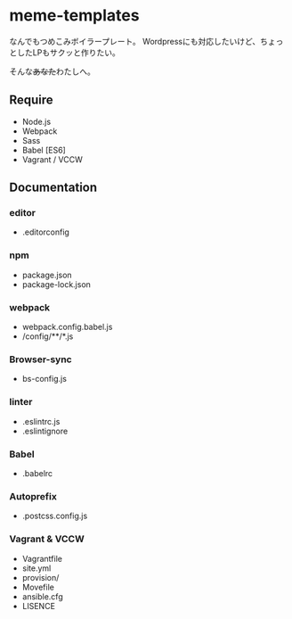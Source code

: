 # meme-templates
なんでもつめこみボイラープレート。
Wordpressにも対応したいけど、ちょっとしたLPもサクッと作りたい。

そんな~~あなた~~わたしへ。

## Require
+ Node.js
+ Webpack
+ Sass
+ Babel [ES6]
+ Vagrant / VCCW

## Documentation

### editor
+ .editorconfig

### npm
+ package.json
+ package-lock.json

### webpack
+ webpack.config.babel.js
+ /config/**/*.js

### Browser-sync
+ bs-config.js

### linter
+ .eslintrc.js
+ .eslintignore

### Babel
+ .babelrc

### Autoprefix
+ .postcss.config.js

### Vagrant & VCCW
+ Vagrantfile
+ site.yml
+ provision/
+ Movefile
+ ansible.cfg
+ LISENCE

